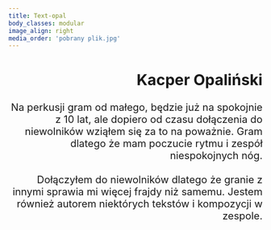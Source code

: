 ```yaml
---
title: Text-opal
body_classes: modular
image_align: right
media_order: 'pobrany plik.jpg'
---
```


<div class="text-opal">
<h2>Kacper Opaliński</h2>
Na perkusji gram od małego, będzie już na spokojnie z 10 lat, ale dopiero od czasu dołączenia do niewolników wziąłem się za to na poważnie. Gram dlatego że mam poczucie rytmu i zespół niespokojnych nóg. 
<br> <br>
Dołączyłem do niewolników dlatego że granie z innymi sprawia mi więcej frajdy niż samemu. Jestem również autorem niektórych tekstów i kompozycji w zespole.
</div>

<style>
    .text-opal{
        font-size: 20px;
        text-align: right;
        font-weight: 400;
        margin-top:1em;
}
</style>